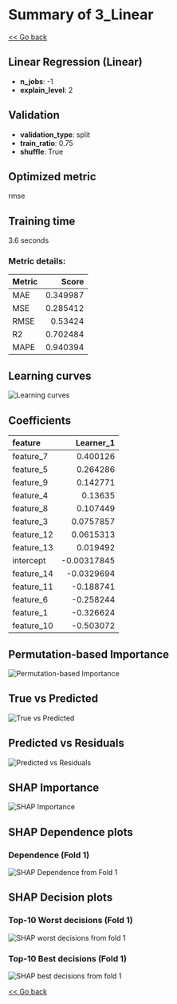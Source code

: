 # Summary of 3_Linear

[<< Go back](../README.md)


## Linear Regression (Linear)
- **n_jobs**: -1
- **explain_level**: 2

## Validation
 - **validation_type**: split
 - **train_ratio**: 0.75
 - **shuffle**: True

## Optimized metric
rmse

## Training time

3.6 seconds

### Metric details:
| Metric   |    Score |
|:---------|---------:|
| MAE      | 0.349987 |
| MSE      | 0.285412 |
| RMSE     | 0.53424  |
| R2       | 0.702484 |
| MAPE     | 0.940394 |



## Learning curves
![Learning curves](learning_curves.png)

## Coefficients
| feature    |   Learner_1 |
|:-----------|------------:|
| feature_7  |  0.400126   |
| feature_5  |  0.264286   |
| feature_9  |  0.142771   |
| feature_4  |  0.13635    |
| feature_8  |  0.107449   |
| feature_3  |  0.0757857  |
| feature_12 |  0.0615313  |
| feature_13 |  0.019492   |
| intercept  | -0.00317845 |
| feature_14 | -0.0329694  |
| feature_11 | -0.188741   |
| feature_6  | -0.258244   |
| feature_1  | -0.326624   |
| feature_10 | -0.503072   |


## Permutation-based Importance
![Permutation-based Importance](permutation_importance.png)
## True vs Predicted

![True vs Predicted](true_vs_predicted.png)


## Predicted vs Residuals

![Predicted vs Residuals](predicted_vs_residuals.png)



## SHAP Importance
![SHAP Importance](shap_importance.png)

## SHAP Dependence plots

### Dependence (Fold 1)
![SHAP Dependence from Fold 1](learner_fold_0_shap_dependence.png)

## SHAP Decision plots

### Top-10 Worst decisions (Fold 1)
![SHAP worst decisions from fold 1](learner_fold_0_shap_worst_decisions.png)
### Top-10 Best decisions (Fold 1)
![SHAP best decisions from fold 1](learner_fold_0_shap_best_decisions.png)

[<< Go back](../README.md)
